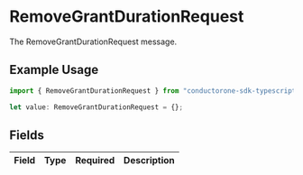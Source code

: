 # RemoveGrantDurationRequest

The RemoveGrantDurationRequest message.

## Example Usage

```typescript
import { RemoveGrantDurationRequest } from "conductorone-sdk-typescript/sdk/models/shared";

let value: RemoveGrantDurationRequest = {};
```

## Fields

| Field       | Type        | Required    | Description |
| ----------- | ----------- | ----------- | ----------- |